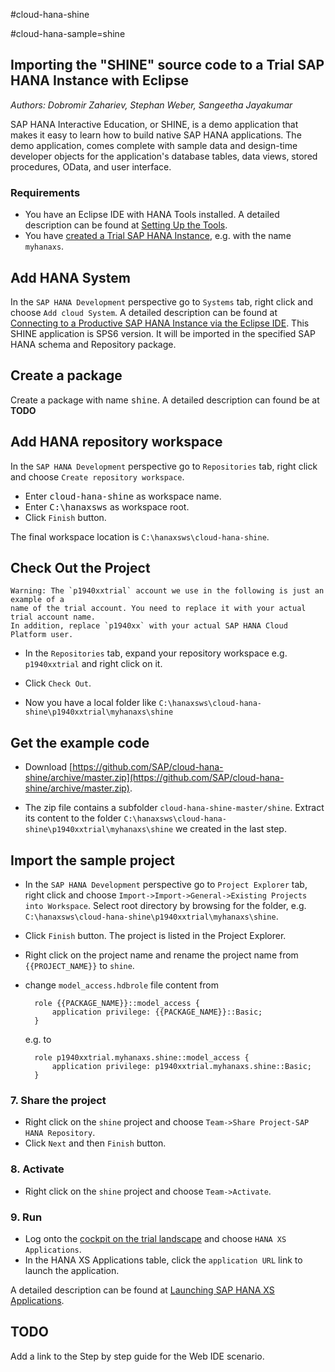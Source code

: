 #cloud-hana-shine

 #cloud-hana-sample=shine

## Importing the "SHINE" source code to a Trial SAP HANA Instance with Eclipse
*Authors: Dobromir Zahariev, Stephan Weber, Sangeetha Jayakumar*

SAP HANA Interactive Education, or SHINE, is a demo application that makes it easy to learn how to build native SAP HANA applications. The demo application, comes complete with sample data and design-time developer objects for the application's database tables, data views, stored procedures, OData, and user interface.

### Requirements

- You have an Eclipse IDE with HANA Tools installed. A detailed description can be found at [Setting Up the Tools](https://help.hana.ondemand.com/help/frameset.htm?b0e351ada628458cb8906f55bcac4755.html).
- You have [created a Trial SAP HANA Instance](https://help.hana.ondemand.com/help/frameset.htm?1a597a4505fc4178acf2232ee0fda081.html), e.g. with the name `myhanaxs`.

## Add HANA System

In the `SAP HANA Development` perspective go to `Systems` tab, right click and choose `Add cloud System`. A detailed description can be found at [Connecting to a Productive SAP HANA Instance via the Eclipse IDE](https://help.hana.ondemand.com/help/frameset.htm?4efc124a0ccc42b3b502ad3a3908d23d.html).
This SHINE application is SPS6 version. It will be imported in the specified SAP HANA schema and Repository package.

## Create a package
Create a package with name <kbd>shine</kbd>. A detailed description can found be at **TODO**

## Add HANA repository workspace
In the `SAP HANA Development` perspective go to `Repositories` tab, right click and choose `Create repository workspace`.

- Enter <kbd>cloud-hana-shine</kbd> as workspace name.
- Enter <kbd>C:\hanaxsws</kbd> as workspace root.
- Click `Finish` button.

The final workspace location is `C:\hanaxsws\cloud-hana-shine`.

## Check Out the Project
    Warning: The `p1940xxtrial` account we use in the following is just an example of a
    name of the trial account. You need to replace it with your actual trial account name.
    In addition, replace `p1940xx` with your actual SAP HANA Cloud Platform user.

- In the `Repositories` tab, expand your repository workspace e.g. `p1940xxtrial` and right click on it.
- Click `Check Out`.

- Now you have a local folder like `C:\hanaxsws\cloud-hana-shine\p1940xxtrial\myhanaxs\shine`

## Get the example code
- Download [https://github.com/SAP/cloud-hana-shine/archive/master.zip](https://github.com/SAP/cloud-hana-shine/archive/master.zip).

- The zip file contains a subfolder `cloud-hana-shine-master/shine`. Extract its content to the folder `C:\hanaxsws\cloud-hana-shine\p1940xxtrial\myhanaxs\shine` we created in the last step.

## Import the sample project
- In the `SAP HANA Development` perspective go to `Project Explorer` tab, right click and choose `Import->Import->General->Existing Projects into Workspace`.
Select root directory by browsing for the folder, e.g. `C:\hanaxsws\cloud-hana-shine\p1940xxtrial\myhanaxs\shine`.
- Click `Finish` button.
The project is listed in the Project Explorer.

- Right click on the project name and rename the project name from `{{PROJECT_NAME}}` to `shine`. 

- change `model_access.hdbrole` file content from

        role {{PACKAGE_NAME}}::model_access {
            application privilege: {{PACKAGE_NAME}}::Basic;
        }
    e.g. to

        role p1940xxtrial.myhanaxs.shine::model_access {
            application privilege: p1940xxtrial.myhanaxs.shine::Basic;
        }


### 7. Share the project
- Right click on the `shine` project and choose `Team->Share Project-SAP HANA Repository`.
- Click `Next` and then `Finish` button.

### 8. Activate
- Right click on the `shine` project and choose `Team->Activate`.

### 9. Run
- Log onto the [cockpit on the trial landscape](https://account.hanatrial.ondemand.com/cockpit) and choose `HANA XS Applications`.
- In the HANA XS Applications table, click the `application URL` link to launch the application.

A detailed description can be found at [Launching SAP HANA XS Applications](https://help.hana.ondemand.com/help/frameset.htm?0dd61c3e5d1d4d6cbea9aec94b7f4725.html).


## TODO
Add a link to the Step by step guide for the Web IDE scenario.
